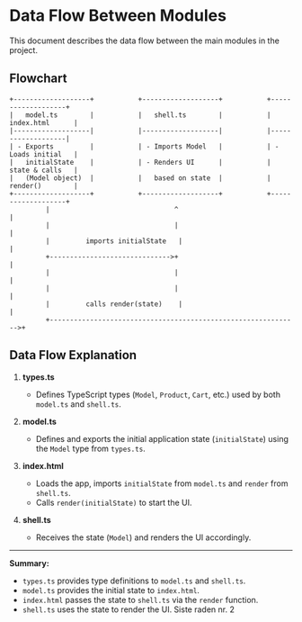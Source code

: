 # Data Flow Between Modules

This document describes the data flow between the main modules in the project.

## Flowchart

```
+-------------------+           +-------------------+           +-------------------+
|   model.ts        |           |   shell.ts        |           |   index.html      |
|-------------------|           |-------------------|           |-------------------|
| - Exports         |           | - Imports Model   |           | - Loads initial   |
|   initialState    |           | - Renders UI      |           |   state & calls   |
|   (Model object)  |           |   based on state  |           |   render()        |
+-------------------+           +-------------------+           +-------------------+
         |                               ^                               |
         |                               |                               |
         |         imports initialState   |                               |
         +------------------------------>+                               |
         |                               |                               |
         |                               |                               |
         |         calls render(state)    |                              |
         +-------------------------------------------------------------->+
```

## Data Flow Explanation

1. **types.ts**  
   - Defines TypeScript types (`Model`, `Product`, `Cart`, etc.) used by both `model.ts` and `shell.ts`.

2. **model.ts**  
   - Defines and exports the initial application state (`initialState`) using the `Model` type from `types.ts`.

3. **index.html**  
   - Loads the app, imports `initialState` from `model.ts` and `render` from `shell.ts`.
   - Calls `render(initialState)` to start the UI.

4. **shell.ts**  
   - Receives the state (`Model`) and renders the UI accordingly.

---

**Summary:**  
- `types.ts` provides type definitions to `model.ts` and `shell.ts`.
- `model.ts` provides the initial state to `index.html`.
- `index.html` passes the state to `shell.ts` via the `render` function.
- `shell.ts` uses the state to render the UI.
Siste raden nr. 2